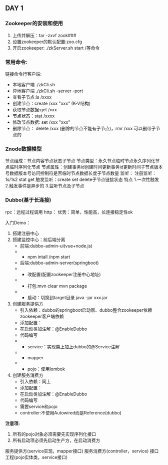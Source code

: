DAY 1
---
### Zookeeper的安装和使用
1. 上传并解压：tar -zxvf zook###
2. 设置zookeeper的默认配置:zoo.cfg
3. 开启zookeeper: ./zkServer.sh start /等命令 
### 常用命令:
链接命令行客户端:
- 本地客户端 ./zkCli.sh 
- 异地客户端 ./zkCli.sh -server -port 
- 查看子节点:ls /xxxx
- 创建节点：create /xxx "xxx" (K-V结构)
- 获取节点数据:get /xxx
- 节点状态：stat /xxxx
- 修改节点数据: set /xxx "xxx"
- 删除节点： delete /xxx (删除的节点不能有子节点)，rmr /xxx 可以删带子节点的

### Znode数据模型
节点组成：节点内容节点状态子节点
节点类型：永久节点临时节点永久序列化节点临时序列化节点
节点属性：创建事务id创建时间更新事务id更新时间子节点版本号数据版本号访问控制符是否临时节点数据长度子节点数量
监听：
注册监听：1s/1s2 stat get
触发监听：create set delete子节点链接状态
特点
1.一次性触发
2.触发事件是异步的
3.监听节点及子节点

### Dubbo(基于长连接)
rpc：远程过程调用
http：
优势：简单，性能高，长连接稳定性ok

入门Demo：
1. 搭建注册中心
2. 搭建监控中心：前后端分离
   - 前端:dubbo-admin-ui(vue+node.js)
   - - npm intall /npm start
   - 后端:dubbo-admin-server(springboot)
   - - 改配置(配置zookeeper注册中心地址)
   - - 打包:mvn clear mvn package
   - - 启动：切换到target目录 java -jar xxx.jar
3. 创建服务提供方
   - 引入依赖：dubbo的springboot启动器、dubbo整合zookeeper依赖 zookeeper客户端依赖
   - 添加配置：
   - 在启动类加注解：@EnableDubbo
   - 代码编写
   - - service：实现类上加上dubbo的@Service注解
   - - mapper
   - - pojo：使用lombok
4. 创建服务消费方
   - 引入依赖：同上
   - 添加配置：
   - 在启动类加注解：@EnableDubbo
   - 代码编写
   - 需要service和pojo
   - controller:不使用Autowired而是Reference(dubbo)

**注意项:**
1. 所有的pojo对象必须需要先实现序列化接口
2. 所有启动项必须先启动生产方，在启动消费方

服务提供方(service实现，mapper接口)
服务消费方(controller，service)
接口工程(pojo实体类，service接口)